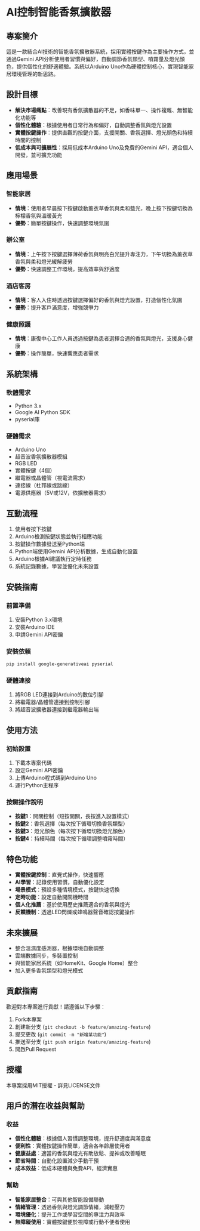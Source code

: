 ﻿# AI控制智能香氛擴散器

## 專案簡介

這是一款結合AI技術的智能香氛擴散器系統，採用實體按鍵作為主要操作方式，並通過Gemini API分析使用者習慣與偏好，自動調節香氛類型、噴霧量及燈光顏色，提供個性化的舒適體驗。系統以Arduino Uno作為硬體控制核心，實現智能家居環境管理的新思路。

## 設計目標

- **解決市場痛點**：改善現有香氛擴散器的不足，如香味單一、操作複雜、無智能化功能等
- **個性化體驗**：根據使用者日常行為和偏好，自動調整香氛與燈光設置
- **實體按鍵操作**：提供直觀的按鍵介面，支援開關、香氛選擇、燈光顏色和持續時間的控制
- **低成本與可擴展性**：採用低成本Arduino Uno及免費的Gemini API，適合個人開發，並可擴充功能

## 應用場景

### 智能家居
- **情境**：使用者早晨按下按鍵啟動薰衣草香氛與柔和藍光，晚上按下按鍵切換為檸檬香氛與溫暖黃光
- **優勢**：簡單按鍵操作，快速調整環境氛圍

### 辦公室
- **情境**：上午按下按鍵選擇薄荷香氛與明亮白光提升專注力，下午切換為薰衣草香氛與柔和燈光緩解疲勞
- **優勢**：快速調整工作環境，提高效率與舒適度

### 酒店客房
- **情境**：客人入住時透過按鍵選擇偏好的香氛與燈光設置，打造個性化氛圍
- **優勢**：提升客戶滿意度，增強競爭力

### 健康照護
- **情境**：康復中心工作人員透過按鍵為患者選擇合適的香氛與燈光，支援身心健康
- **優勢**：操作簡單，快速響應患者需求

## 系統架構

### 軟體需求
- Python 3.x
- Google AI Python SDK
- pyserial庫

### 硬體需求
- Arduino Uno
- 超音波香氛擴散器模組
- RGB LED
- 實體按鍵（4個）
- 繼電器或晶體管（視電流需求）
- 連接線（杜邦線或跳線）
- 電源供應器（5V或12V，依擴散器需求）

## 互動流程

1. 使用者按下按鍵
2. Arduino檢測按鍵狀態並執行相應功能
3. 按鍵操作數據發送至Python端
4. Python端使用Gemini API分析數據，生成自動化設置
5. Arduino根據AI建議執行定時任務
6. 系統記錄數據，學習並優化未來設置

## 安裝指南

### 前置準備
1. 安裝Python 3.x環境
2. 安裝Arduino IDE
3. 申請Gemini API密鑰

### 安裝依賴
```bash
pip install google-generativeai pyserial
```

### 硬體連接
1. 將RGB LED連接到Arduino的數位引腳
2. 將繼電器/晶體管連接到控制引腳
3. 將超音波擴散器連接到繼電器輸出端

## 使用方法

### 初始設置
1. 下載本專案代碼
2. 設定Gemini API密鑰
3. 上傳Arduino程式碼到Arduino Uno
4. 運行Python主程序

### 按鍵操作說明
- **按鍵1**：開關控制（短按開關，長按進入設置模式）
- **按鍵2**：香氛選擇（每次按下循環切換香氛類型）
- **按鍵3**：燈光顏色（每次按下循環切換燈光顏色）
- **按鍵4**：持續時間（每次按下循環調整噴霧時間）

## 特色功能

- **實體按鍵控制**：直覺式操作，快速響應
- **AI學習**：記錄使用習慣，自動優化設定
- **場景模式**：預設多種情境模式，按鍵快速切換
- **定時功能**：設定自動開關機時間
- **個人化推薦**：基於使用歷史推薦適合的香氛與燈光
- **反饋機制**：透過LED閃爍或蜂鳴器聲音確認按鍵操作

## 未來擴展

- 整合溫濕度感測器，根據環境自動調整
- 雲端數據同步，多裝置控制
- 與智能家居系統（如HomeKit、Google Home）整合
- 加入更多香氛類型和燈光模式

## 貢獻指南

歡迎對本專案進行貢獻！請遵循以下步驟：
1. Fork本專案
2. 創建新分支 (`git checkout -b feature/amazing-feature`)
3. 提交更改 (`git commit -m "新增某功能"`)
4. 推送至分支 (`git push origin feature/amazing-feature`)
5. 開啟Pull Request

## 授權

本專案採用MIT授權 - 詳見LICENSE文件

## 用戶的潛在收益與幫助

### 收益

- **個性化體驗**：根據個人習慣調整環境，提升舒適度與滿意度
- **便利性**：實體按鍵操作簡單，適合各年齡層使用者
- **健康益處**：適當的香氛與燈光有助放鬆、提神或改善睡眠
- **節省時間**：自動化設置減少手動干預
- **成本效益**：低成本硬體與免費API，經濟實惠

### 幫助

- **智能家居整合**：可與其他智能設備聯動
- **情緒管理**：透過香氛與燈光調節情緒，減輕壓力
- **環境優化**：提升工作或學習空間的專注力與效率
- **無障礙使用**：實體按鍵便於視障或行動不便者使用
